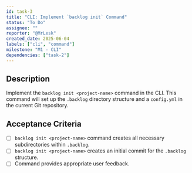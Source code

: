 ```yaml
---
id: task-3
title: "CLI: Implement `backlog init` Command"
status: "To Do"
assignee: ""
reporter: "@MrLesk"
created_date: 2025-06-04
labels: ["cli", "command"]
milestone: "M1 - CLI"
dependencies: ["task-2"]
---
```


## Description

Implement the `backlog init <project-name>` command in the CLI. This command will set up the `.backlog` directory structure and a `config.yml` in the current Git repository.

## Acceptance Criteria

- [ ] `backlog init <project-name>` command creates all necessary subdirectories within `.backlog`.
- [ ] `backlog init <project-name>` creates an initial commit for the `.backlog` structure.
- [ ] Command provides appropriate user feedback.
